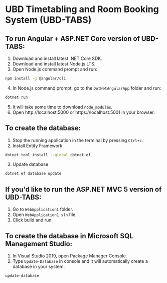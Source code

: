 # UBD Timetabling and Room Booking System (UBD-TABS)

## To run Angular + ASP.NET Core version of UBD-TABS:

1. Download and install latest .NET Core SDK.
2. Download and install latest Node.js LTS.
3. Open Node.js command prompt and run: 

```sh
npm install -g @angular/cli
```

4. In Node.js command prompt, go to the `DotNetAngularApp` folder and run:

```sh
dotnet run
```

5. It will take some time to download `node_modules`.
6. Open http://localhost:5000 or https://localhost:5001 in your browser.

## To create the database:

1. Stop the running application in the terminal by pressing `Ctrl+c`.
2. Install Entity Framework

```sh
dotnet tool install --global dotnet-ef
```

3. Update database

```sh
dotnet ef database update
```

## If you'd like to run the ASP.NET MVC 5 version of UBD-TABS:

1. Go to `WebApplication1` folder.
2. Open `WebApplication1.sln` file.
3. Click build and run.


## To create the database in Microsoft SQL Management Studio:

1. In Visual Studio 2019, open Package Manager Console.
2. Type `Update-Database` in console and it will automatically create a database in your system.

```sh
update-database
```

